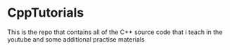 # CppTutorials
This is the repo that contains all of the C++ source code that i teach in the youtube and some additional practise materials
